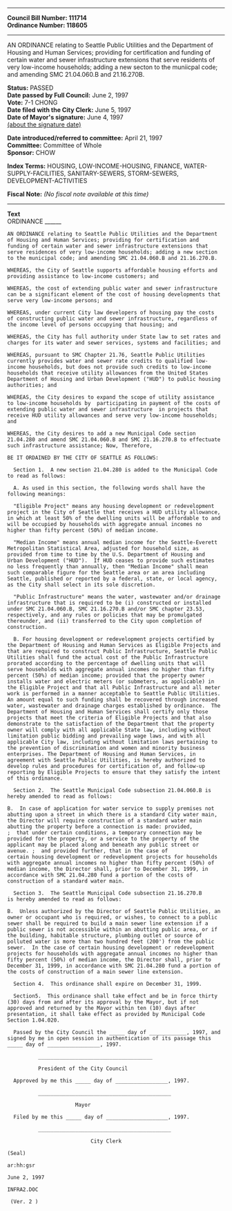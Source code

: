 * * * * *  
  
**Council Bill Number: [](#h0)[](#h2)111714**   
**Ordinance Number: 118605**  
  
* * * * *  
  
AN ORDINANCE relating to Seattle Public Utilities and the Department of Housing and Human Services; providing for certification and funding of certain water and sewer infrastructure extensions that serve residents of very low-income households; adding a new secton to the muniicpal code; and amending SMC 21.04.060.B and 21.16.270B.  
  
**Status:** PASSED   
**Date passed by Full Council:** June 2, 1997   
**Vote:** 7-1 CHONG   
**Date filed with the City Clerk:** June 5, 1997   
**Date of Mayor's signature:** June 4, 1997   
[(about the signature date)](/~public/approvaldate.htm)   
  
  
**Date introduced/referred to committee:** April 21, 1997   
**Committee:** Committee of Whole   
**Sponsor:** CHOW   
  
**Index Terms:** HOUSING, LOW-INCOME-HOUSING, FINANCE, WATER-SUPPLY-FACILITIES, SANITARY-SEWERS, STORM-SEWERS, DEVELOPMENT-ACTIVITIES  
  
**Fiscal Note:** *(No fiscal note available at this time)*  
  
* * * * *  
  
**Text**  
    ORDINANCE ______  
  
    AN ORDINANCE relating to Seattle Public Utilities and the Department  
    of Housing and Human Services; providing for certification and  
    funding of certain water and sewer infrastructure extensions that  
    serve residences of very low-income households; adding a new section  
    to the municipal code; and amending SMC 21.04.060.B and 21.16.270.B.  
  
    WHEREAS, the City of Seattle supports affordable housing efforts and  
    providing assistance to low-income customers; and  
  
    WHEREAS, the cost of extending public water and sewer infrastructure  
    can be a significant element of the cost of housing developments that  
    serve very low-income persons; and  
  
    WHEREAS, under current City law developers of housing pay the costs  
    of constructing public water and sewer infrastructure, regardless of  
    the income level of persons occupying that housing; and  
  
    WHEREAS, the City has full authority under State law to set rates and  
    charges for its water and sewer services, systems and facilities; and  
  
    WHEREAS, pursuant to SMC Chapter 21.76, Seattle Public Utilities  
    currently provides water and sewer rate credits to qualified low-  
    income households, but does not provide such credits to low-income  
    households that receive utility allowances from the United States  
    Department of Housing and Urban Development ("HUD") to public housing  
    authorities; and  
  
    WHEREAS, the City desires to expand the scope of utility assistance  
    to low-income households by  participating in payment of the costs of  
    extending public water and sewer infrastructure  in projects that  
    receive HUD utility allowances and serve very low-income households;  
    and  
  
    WHEREAS, the City desires to add a new Municipal Code section  
    21.04.280 and amend SMC 21.04.060.B and SMC 21.16.270.B to effectuate  
    such infrastructure assistance; Now, Therefore,  
  
    BE IT ORDAINED BY THE CITY OF SEATTLE AS FOLLOWS:  
  
      Section 1.  A new section 21.04.280 is added to the Municipal Code  
    to read as follows:  
  
      A. As used in this section, the following words shall have the  
    following meanings:  
  
      "Eligible Project" means any housing development or redevelopment  
    project in the City of Seattle that receives a HUD utility allowance,  
    in which at least 50% of the dwelling units will be affordable to and  
    will be occupied by households with aggregate annual incomes no  
    higher than fifty percent (50%) of median income.  
  
      "Median Income" means annual median income for the Seattle-Everett  
    Metropolitan Statistical Area, adjusted for household size, as  
    provided from time to time by the U.S. Department of Housing and  
    Urban Development ("HUD").  If HUD ceases to provide such estimates  
    no less frequently than annually, then "Median Income" shall mean  
    such comparable figure for the Seattle area or an area including  
    Seattle, published or reported by a federal, state, or local agency,  
    as the City shall select in its sole discretion.  
  
      "Public Infrastructure" means the water, wastewater and/or drainage  
    infrastructure that is required to be (i) constructed or installed  
    under SMC 21.04.060.B, SMC 21.16.270.B and/or SMC chapter 23.53,  
    respectively, and any rules or policies that may be promulgated  
    thereunder, and (ii) transferred to the City upon completion of  
    construction.  
  
      B. For housing development or redevelopment projects certified by  
    the Department of Housing and Human Services as Eligible Projects and  
    that are required to construct Public Infrastructure, Seattle Public  
    Utilities shall fund the actual cost of the Public Infrastructure  
    prorated according to the percentage of dwelling units that will  
    serve households with aggregate annual incomes no higher than fifty  
    percent (50%) of median income; provided that the property owner  
    installs water and electric meters (or submeters, as applicable) in  
    the Eligible Project and that all Public Infrastructure and all meter  
    work is performed in a manner acceptable to Seattle Public Utilities.  
    An amount equal to such funding shall be recovered through increased  
    water, wastewater and drainage charges established by ordinance.  The  
    Department of Housing and Human Services shall certify only those  
    projects that meet the criteria of Eligible Projects and that also  
    demonstrate to the satisfaction of the Department that the property  
    owner will comply with all applicable State law, including without  
    limitation public bidding and prevailing wage laws, and with all  
    applicable City law, including without limitation laws pertaining to  
    the prevention of discrimination and women and minority business  
    enterprises. The Department of Housing and Human Services, in  
    agreement with Seattle Public Utilities, is hereby authorized to  
    develop rules and procedures for certification of, and follow-up  
    reporting by Eligible Projects to ensure that they satisfy the intent  
    of this ordinance.  
  
      Section 2.  The Seattle Municipal Code subsection 21.04.060.B is  
    hereby amended to read as follows:  
  
    B.  In case of application for water service to supply premises not  
    abutting upon a street in which there is a standard City water main,  
    the Director will require construction of a standard water main  
    abutting the property before a connection is made: provided,   
    ;  that under certain conditions, a temporary connection may be  
    provided for the property, or a service to the property of the  
    applicant may be placed along and beneath any public street or  
    avenue. ;  and provided further, that in the case of  
    certain housing development or redevelopment projects for households  
    with aggregate annual incomes no higher than fifty percent (50%) of  
    median income, the Director shall, prior to December 31, 1999, in  
    accordance with SMC 21.04.280 fund a portion of the costs of  
    construction of a standard water main.  
  
      Section 3.  The Seattle Municipal Code subsection 21.16.270.B  
    is hereby amended to read as follows:  
  
    B.  Unless authorized by the Director of Seattle Public Utilities, an  
    owner or occupant who is required, or wishes, to connect to a public  
    sewer shall be required to build a main sewer line extension if a  
    public sewer is not accessible within an abutting public area, or if  
    the building, habitable structure, plumbing outlet or source of  
    polluted water is more than two hundred feet (200') from the public  
    sewer.  In the case of certain housing development or redevelopment  
    projects for households with aggregate annual incomes no higher than  
    fifty percent (50%) of median income, the Director shall, prior to  
    December 31, 1999, in accordance with SMC 21.04.280 fund a portion of  
    the costs of construction of a main sewer line extension.  
  
      Section 4.  This ordinance shall expire on December 31, 1999.  
  
      Section5.  This ordinance shall take effect and be in force thirty  
    (30) days from and after its approval by the Mayor, but if not  
    approved and returned by the Mayor within ten (10) days after  
    presentation, it shall take effect as provided by Municipal Code  
    Section 1.04.020.  
  
      Passed by the City Council the _____ day of ____________, 1997, and  
    signed by me in open session in authentication of its passage this  
    _____ day of _________________, 1997.  
  
              _____________________________________  
  
              President of the City Council  
  
      Approved by me this _____ day of _________________, 1997.  
  
              ___________________________________________  
  
                          Mayor  
  
      Filed by me this _____ day of ____________________, 1997.  
  
              ___________________________________________  
  
                               City Clerk  
  
    (Seal)  
  
    ar:hh:gsr  
  
    June 2, 1997  
  
    INFRA2.DOC  
  
     (Ver. 2 )  
